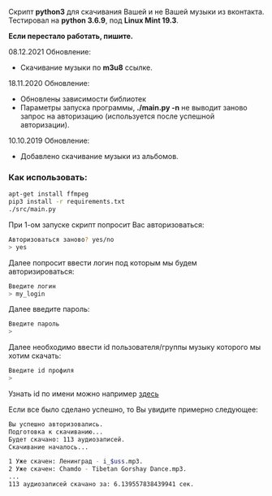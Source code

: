 Скрипт **python3** для скачивания Вашей и не Вашей музыки из вконтакта.  
Тестировал на **python 3.6.9**, под **Linux Mint 19.3**.   

**Если перестало работать, пишите.**

08.12.2021 Обновление:
+ Скачивание музыки по **m3u8** ссылке.

18.11.2020 Обновление:
+ Обновлены зависимости библиотек
+ Параметры запуска программы, **./main.py -n** не выводит заново запрос на авторизацию (используется после успешной авторизации).

10.10.2019 Обновление:
+ Добавлено скачивание музыки из альбомов.

### Как использовать:

```bash
apt-get install ffmpeg
pip3 install -r requirements.txt
./src/main.py
```
При 1-ом запуске скрипт попросит Вас авторизоваться:
```bash
Авторизоваться заново? yes/no
> yes
```
Далее попросит ввести логин под которым мы будем авторизироваться:
```bash
Введите логин
> my_login 
```
Далее введите пароль:
```bash
Введите пароль
> 
```
Далее необходимо ввести id пользователя/группы музыку которого мы хотим скачать:
```bash
Введите id профиля
> 
```
Узнать id по имени можно например [здесь](http://regvk.com/id/)

Если все было сделано успешно, то Вы увидите примерно следующее:
```bash
Вы успешно авторизовались.
Подготовка к скачиванию...
Будет скачано: 113 аудиозаписей.
Скачивание началось...

1 Уже скачен: Ленинград - i_$uss.mp3.
2 Уже скачен: Chamdo - Tibetan Gorshay Dance.mp3.
...
113 аудиозаписей скачано за: 6.139557838439941 сек.

```
